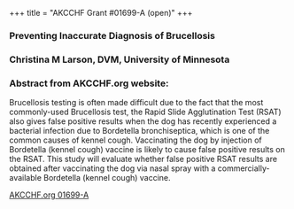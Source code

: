 +++
title = "AKCCHF Grant #01699-A (open)"
+++

### Preventing Inaccurate Diagnosis of Brucellosis
### Christina M Larson, DVM, University of Minnesota
### Abstract from AKCCHF.org website:
Brucellosis testing is often made difficult due to the fact that the most commonly-used Brucellosis test, the Rapid Slide Agglutination Test (RSAT) also gives false positive results when the dog has recently experienced a bacterial infection due to Bordetella bronchiseptica, which is one of the common causes of kennel cough. Vaccinating the dog by injection of Bordetella (kennel cough) vaccine is likely to cause false positive results on the RSAT. This study will evaluate whether false positive RSAT results are obtained after vaccinating the dog via nasal spray with a commercially-available Bordetella (kennel cough) vaccine.

[AKCCHF.org 01699-A](http://www.akcchf.org/research/funded-research/1699.html)
